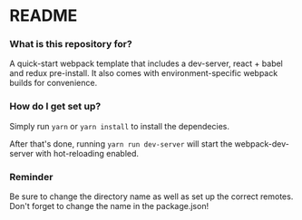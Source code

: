 # README #

### What is this repository for? ###

A quick-start webpack template that includes a dev-server, react + babel and redux pre-install. 
It also comes with environment-specific webpack builds for convenience. 

### How do I get set up? ###

Simply run `yarn` or `yarn install`
to install the dependecies.

After that's done, running `yarn run dev-server` will start the webpack-dev-server with hot-reloading enabled. 

### Reminder ###

Be sure to change the directory name as well as set up the correct remotes.
Don't forget to change the name in the package.json!